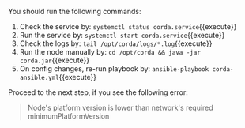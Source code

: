 You should run the following commands:

1. Check the service by: `systemctl status corda.service`{{execute}}
2. Run the service by: `systemctl start corda.service`{{execute}}
3. Check the logs by: `tail /opt/corda/logs/*.log`{{execute}}
4. Run the node manually by: `cd /opt/corda && java -jar corda.jar`{{execute}}
5. On config changes, re-run playbook by: `ansible-playbook corda-ansible.yml`{{execute}}

Proceed to the next step, if you see the following error:

> Node's platform version is lower than network's required minimumPlatformVersion
